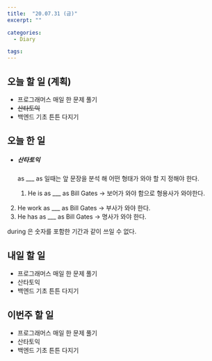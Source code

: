 ```yaml
---
title:  "20.07.31 (금)"
excerpt: ""

categories:
  - Diary

tags:
---
```


## 오늘 할 일 (계획)

- 프로그래머스 매일 한 문제 풀기
- ~~산타토익~~
- 백엔드 기초 튼튼 다지기

## 오늘 한 일

- ##### 산타토익

  as ___ as 일때는 앞 문장을 분석 해 어떤 형태가 와야 할 지 정해야 한다.

  1. He is as ___ as Bill Gates &rarr; 보어가 와야 함으로 형용사가 와야한다.
2. He work as ___ as Bill Gates &rarr; 부사가 와야 한다.
  3. He has as ___ as Bill Gates &rarr; 명사가 와야 한다.

  during 은 숫자를 포함한 기간과 같이 쓰일 수 없다.


## 내일 할 일

- 프로그래머스 매일 한 문제 풀기
- 산타토익
- 백엔드 기초 튼튼 다지기

## 이번주 할 일

- 프로그래머스 매일 한 문제 풀기
- 산타토익
- 백엔드 기초 튼튼 다지기
